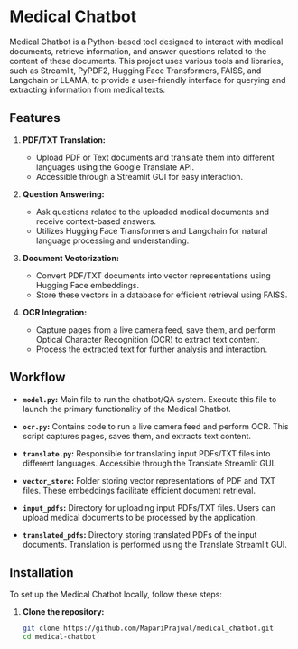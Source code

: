 # Medical Chatbot

Medical Chatbot is a Python-based tool designed to interact with medical documents, retrieve information, and answer questions related to the content of these documents. This project uses various tools and libraries, such as Streamlit, PyPDF2, Hugging Face Transformers, FAISS, and Langchain or LLAMA, to provide a user-friendly interface for querying and extracting information from medical texts.

## Features

1. **PDF/TXT Translation:**
   - Upload PDF or Text documents and translate them into different languages using the Google Translate API.
   - Accessible through a Streamlit GUI for easy interaction.

2. **Question Answering:**
   - Ask questions related to the uploaded medical documents and receive context-based answers.
   - Utilizes Hugging Face Transformers and Langchain for natural language processing and understanding.

3. **Document Vectorization:**
   - Convert PDF/TXT documents into vector representations using Hugging Face embeddings.
   - Store these vectors in a database for efficient retrieval using FAISS.

4. **OCR Integration:**
   - Capture pages from a live camera feed, save them, and perform Optical Character Recognition (OCR) to extract text content.
   - Process the extracted text for further analysis and interaction.

## Workflow

- **`model.py`:** Main file to run the chatbot/QA system. Execute this file to launch the primary functionality of the Medical Chatbot.

- **`ocr.py`:** Contains code to run a live camera feed and perform OCR. This script captures pages, saves them, and extracts text content.

- **`translate.py`:** Responsible for translating input PDFs/TXT files into different languages. Accessible through the Translate Streamlit GUI.

- **`vector_store`:** Folder storing vector representations of PDF and TXT files. These embeddings facilitate efficient document retrieval.

- **`input_pdfs`:** Directory for uploading input PDFs/TXT files. Users can upload medical documents to be processed by the application.

- **`translated_pdfs`:** Directory storing translated PDFs of the input documents. Translation is performed using the Translate Streamlit GUI.

## Installation

To set up the Medical Chatbot locally, follow these steps:

1. **Clone the repository:**
   ```bash
   git clone https://github.com/MapariPrajwal/medical_chatbot.git
   cd medical-chatbot
